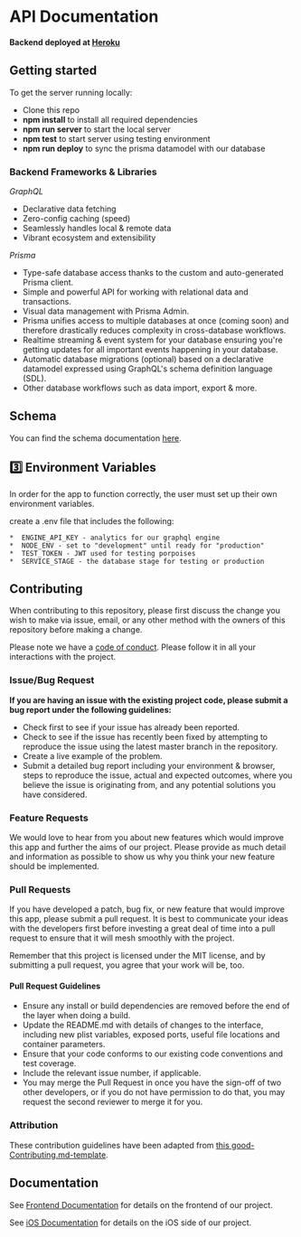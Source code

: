# API Documentation

#### Backend deployed at [Heroku](https://lambda-labs-swaap.herokuapp.com/) <br>

## Getting started

To get the server running locally:

- Clone this repo
- **npm install** to install all required dependencies
- **npm run server** to start the local server
- **npm test** to start server using testing environment
- **npm run deploy** to sync the prisma datamodel with our database

### Backend Frameworks & Libraries

*GraphQL*
- Declarative data fetching
- Zero-config caching (speed)
- Seamlessly handles local & remote data
- Vibrant ecosystem and extensibility

*Prisma*
- Type-safe database access thanks to the custom and auto-generated Prisma client.
- Simple and powerful API for working with relational data and transactions.
- Visual data management with Prisma Admin.
- Prisma unifies access to multiple databases at once (coming soon) and therefore drastically reduces complexity in cross-database workflows.
- Realtime streaming & event system for your database ensuring you're getting updates for all important events happening in your database.
- Automatic database migrations (optional) based on a declarative datamodel expressed using GraphQL's schema definition language (SDL).
- Other database workflows such as data import, export & more.

## Schema

You can find the schema documentation [here](./schema.md).

## 3️⃣ Environment Variables

In order for the app to function correctly, the user must set up their own environment variables.

create a .env file that includes the following:

    *  ENGINE_API_KEY - analytics for our graphql engine
    *  NODE_ENV - set to "development" until ready for "production"
    *  TEST_TOKEN - JWT used for testing porpoises
    *  SERVICE_STAGE - the database stage for testing or production

## Contributing

When contributing to this repository, please first discuss the change you wish to make via issue, email, or any other method with the owners of this repository before making a change.

Please note we have a [code of conduct](./code_of_conduct.md). Please follow it in all your interactions with the project.

### Issue/Bug Request

**If you are having an issue with the existing project code, please submit a bug report under the following guidelines:**

- Check first to see if your issue has already been reported.
- Check to see if the issue has recently been fixed by attempting to reproduce the issue using the latest master branch in the repository.
- Create a live example of the problem.
- Submit a detailed bug report including your environment & browser, steps to reproduce the issue, actual and expected outcomes, where you believe the issue is originating from, and any potential solutions you have considered.

### Feature Requests

We would love to hear from you about new features which would improve this app and further the aims of our project. Please provide as much detail and information as possible to show us why you think your new feature should be implemented.

### Pull Requests

If you have developed a patch, bug fix, or new feature that would improve this app, please submit a pull request. It is best to communicate your ideas with the developers first before investing a great deal of time into a pull request to ensure that it will mesh smoothly with the project.

Remember that this project is licensed under the MIT license, and by submitting a pull request, you agree that your work will be, too.

#### Pull Request Guidelines

- Ensure any install or build dependencies are removed before the end of the layer when doing a build.
- Update the README.md with details of changes to the interface, including new plist variables, exposed ports, useful file locations and container parameters.
- Ensure that your code conforms to our existing code conventions and test coverage.
- Include the relevant issue number, if applicable.
- You may merge the Pull Request in once you have the sign-off of two other developers, or if you do not have permission to do that, you may request the second reviewer to merge it for you.

### Attribution

These contribution guidelines have been adapted from [this good-Contributing.md-template](https://gist.github.com/PurpleBooth/b24679402957c63ec426).

## Documentation

See [Frontend Documentation](https://github.com/Lambda-School-Labs/conference-contacts-fe) for details on the frontend of our project.

See [iOS Documentation](https://github.com/Lambda-School-Labs/conference-contacts-ios) for details on the iOS side of our project.
